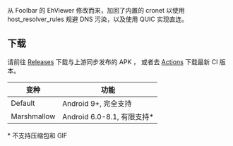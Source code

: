 从 FooIbar 的 EhViewer 修改而来，加回了内置的 cronet 以使用 host_resolver_rules 规避 DNS 污染，以及使用 QUIC 实现直连。

## 下载

请前往 [Releases](https://github.com/UjuiUjuMandan/EhViewer/releases) 下载与上游同步发布的 APK ， 或者去 [Actions](//github.com/UjuiUjuMandan/EhViewer/actions) 下载最新 CI 版本。

| 变种 | 功能 |
|-|-|
| Default | Android 9+, 完全支持 |
| Marshmallow | Android 6.0-8.1, 有限支持* |

\* 不支持压缩包和 GIF
